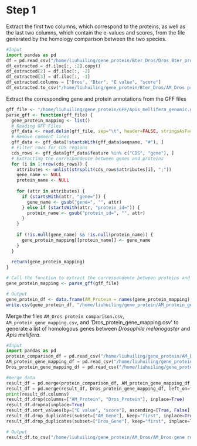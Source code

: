 # Step 1
Extract the first two columns, which correspond to the proteins, as well as the last two columns, which contain the e-values and scores, from the file generated by the homology comparison between the two species.
```python
#Input
import pandas as pd
df = pd.read_csv("/home/liuhuiling/gene_protein/Bter_Dros/Dros_Bter_protein.txt", delimiter="\t", header=None)
df_extracted = df.iloc[:, :2].copy() 
df_extracted[2] = df.iloc[:, -2] 
df_extracted[3] = df.iloc[:, -1]
df_extracted.columns = ["Dros", "Bter", "E value", "score"]
df_extracted.to_csv("/home/liuhuiling/gene_protein/Bter_Dros/AM_Dros protein comparison.csv", index=False)
```
Extract the corresponding gene and protein annotations from the GFF files
```R
gff_file <- "/home/liuhuiling/gene_protein/GFF/Apis_mellifera_genomic.gff"
parse_gff <- function(gff_file) {
  gene_protein_mapping <- list()
  # Reading GFF Files
  gff_data <- read.delim(gff_file, sep="\t", header=FALSE, stringsAsFactors=FALSE,col.names=c("seqname", "source", "feature", "start", "end", "score", "strand", "frame", "attributes"))
  # Remove comment lines
  gff_data <- gff_data[!startsWith(gff_data$seqname, "#"), ]
  # Filter rows for CDS regions
  cds_rows <- gff_data[gff_data$feature %in% c("CDS", "gene"), ]
  # Extracting the correspondence between genes and proteins
  for (i in 1:nrow(cds_rows)) {
    attributes <- unlist(strsplit(cds_rows$attributes[i], ";"))
    gene_name <- NULL
    protein_name <- NULL
    
    for (attr in attributes) {
      if (startsWith(attr, "gene=")) {
        gene_name <- gsub("gene=", "", attr)
      } else if (startsWith(attr, "protein_id=")) {
        protein_name <- gsub("protein_id=", "", attr)
      }
    }
    
    if (!is.null(gene_name) && !is.null(protein_name)) {
      gene_protein_mapping[[protein_name]] <- gene_name
    }
  }
  
  return(gene_protein_mapping)
}

# Call the function to extract the correspondence between proteins and genes
gene_protein_mapping <- parse_gff(gff_file)

# Output
gene_protein_df <- data.frame(AM_Protein = names(gene_protein_mapping),AM_Gene = unlist(gene_protein_mapping))#注意修改_之前的信息
write.csv(gene_protein_df, "/home/liuhuiling/gene_protein/AM_protein_gene_mapping.csv", row.names=FALSE)
```
Merge the files `AM_Dros protein comparison.csv`, `AM_protein_gene_mapping.csv`, and 'Dros_protein_gene_mapping.csv' to generate a list of homologous genes between *Drosophila melanogaster* and *Apis mellifera*.
```python
#Input
import pandas as pd
protein_comparison_df = pd.read_csv("/home/liuhuiling/gene_protein/AM_Dros/AM_Dros protein comparison.csv")
AM_protein_gene_mapping_df = pd.read_csv("/home/liuhuiling/gene_protein/AM_protein_gene_mapping.csv")
Dros_protein_gene_mapping_df = pd.read_csv("/home/liuhuiling/gene_protein/Dros_protein_gene_mapping.csv")

#merge data
result_df = pd.merge(protein_comparison_df, AM_protein_gene_mapping_df, left_on="AM", right_on="AM_Protein", how="left")
result_df = pd.merge(result_df, Dros_protein_gene_mapping_df, left_on="Dros", right_on="Dros_Protein", how="left")
print(result_df.columns)
result_df.drop(columns=["AM_Protein", "Dros_Protein"], inplace=True)
result_df.dropna(inplace=True)
result_df.sort_values(by=["E value", "score"], ascending=[True, False], inplace=True)
result_df.drop_duplicates(subset=["AM_Gene"], keep="first", inplace=True)
result_df.drop_duplicates(subset=["Dros_Gene"], keep="first", inplace=True)

# Output
result_df.to_csv("/home/liuhuiling/gene_protein/AM_Dros/AM_Dros gene result.csv", index=False)
```
